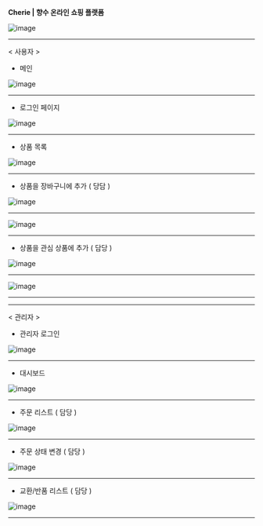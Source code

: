 **Cherie | 향수 온라인 쇼핑 플랫폼**



![image](https://github.com/In0code/cherie/assets/137425054/85844bde-a858-4556-ba58-861fd0e5a891)




--------------------------------------------------------------------


< 사용자 >









- 메인



![image](https://github.com/In0code/cherie/assets/137425054/a44f2138-ebc4-4c54-b3e6-cb53ed35dfcf)




--------------------------------------------------------------------



- 로그인 페이지

![image](https://github.com/In0code/cherie/assets/137425054/7d58f93d-681f-4765-9e24-9d50939c1d0f)




--------------------------------------------------------------------


- 상품 목록


![image](https://github.com/In0code/cherie/assets/137425054/93d99ae4-edd0-4db5-9462-3f9de6bd224a)



--------------------------------------------------------------------


- 상품을 장바구니에 추가 ( 당담 )

![image](https://github.com/In0code/cherie/assets/137425054/a6ad87b9-cf4b-4663-9add-446e274fbc98)



--------------------------------------------------------------------


![image](https://github.com/In0code/cherie/assets/137425054/30eafbd9-bccc-492b-bc31-2669a2ba8f96)


--------------------------------------------------------------------


- 상품을 관심 상품에 추가 ( 담당 )


![image](https://github.com/In0code/cherie/assets/137425054/50970cea-0138-4683-b195-cb73d39285b7)



--------------------------------------------------------------------

![image](https://github.com/In0code/cherie/assets/137425054/b5280e65-e215-473c-ace9-8d0e3cbefb69)


--------------------------------------------------------------------
--------------------------------------------------------------------

< 관리자 >


- 관리자 로그인


![image](https://github.com/In0code/cherie/assets/137425054/6dfa90cb-28aa-4f39-8291-7f0fc9333aaa)


--------------------------------------------------------------------


- 대시보드


![image](https://github.com/In0code/cherie/assets/137425054/694001f9-5670-49b3-8120-d47777c46def)


--------------------------------------------------------------------



- 주문 리스트 ( 담당 )


![image](https://github.com/In0code/cherie/assets/137425054/9323ec1c-fd50-4778-a14e-7c0dfebbf3f3)



--------------------------------------------------------------------



- 주문 상태 변경 ( 담당 )


![image](https://github.com/In0code/cherie/assets/137425054/0a3d1e96-abcb-40cc-aaa8-1c3fd39f46c9)



--------------------------------------------------------------------


- 교환/반품 리스트 ( 담당 )


![image](https://github.com/In0code/cherie/assets/137425054/3d84c227-9aba-4a66-bf8a-bdee234d4912)




--------------------------------------------------------------------
